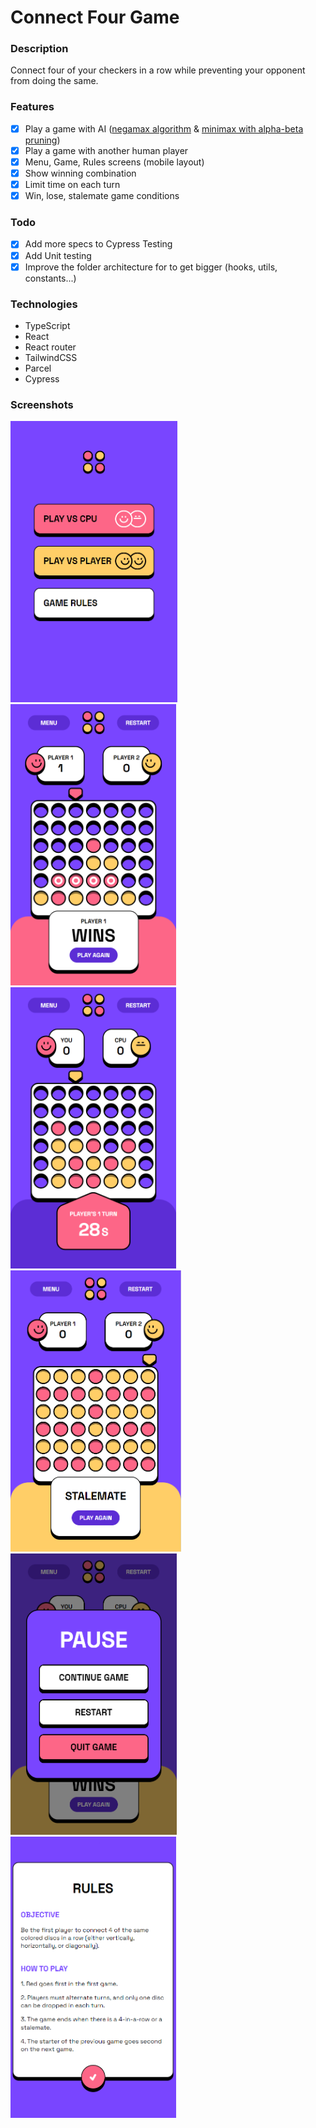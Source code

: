 # Connect Four Game

### Description

Connect four of your checkers in a row while preventing your opponent from doing the same.

### Features

- [x] Play a game with AI ([negamax algorithm](https://en.wikipedia.org/wiki/Negamax) & [minimax with alpha-beta pruning](https://en.wikipedia.org/wiki/Alpha%E2%80%93beta_pruning))
- [x] Play a game with another human player
- [x] Menu, Game, Rules screens (mobile layout)
- [x] Show winning combination
- [x] Limit time on each turn
- [x] Win, lose, stalemate game conditions

### Todo

- [x] Add more specs to Cypress Testing
- [x] Add Unit testing
- [x] Improve the folder architecture for to get bigger (hooks, utils, constants...)

### Technologies

- TypeScript
- React
- React router
- TailwindCSS
- Parcel
- Cypress

### Screenshots

<img src="./images/1.PNG" height="450"><img src="./images/2.PNG" height="450"><img src="./images/3.PNG" height="450"><img src="./images/6.PNG" height="450"><img src="./images/4.PNG" height="450"><img src="./images/5.PNG" height="450">

